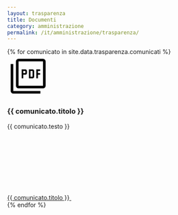```yaml
---
layout: trasparenza
title: Documenti
category: amministrazione
permalink: /it/amministrazione/trasparenza/
---
```

<div class="container">
<div class="row">
  <div class="col-12 col-lg-8">
    <!--start card-->
    {% for comunicato in site.data.trasparenza.comunicati %}
    <div class="card-wrapper card-space">
      <div class="card card-bg card-big">
        <div class="card-body">
          <div class="top-icon">
<svg xmlns="http://www.w3.org/2000/svg" height="98px" viewBox="0 -960 960 960" width="98px" fill="#000000"><path d="M331-431h37v-83h48q15.73 0 26.36-10.64Q453-535.28 453-551v-48q0-15.72-10.64-26.36Q431.73-636 416-636h-85v205Zm37-120v-48h48v48h-48Zm129 120h84q15 0 26-10.64 11-10.63 11-26.36v-131q0-15.72-11-26.36Q596-636 581-636h-84v205Zm37-37v-131h47v131h-47Zm133 37h37v-83h50v-37h-50v-48h50v-37h-87v205ZM260-200q-24 0-42-18t-18-42v-560q0-24 18-42t42-18h560q24 0 42 18t18 42v560q0 24-18 42t-42 18H260Zm0-60h560v-560H260v560ZM140-80q-24 0-42-18t-18-42v-620h60v620h620v60H140Zm120-740v560-560Z"/></svg>
            <h3 class="card-title h5">{{ comunicato.titolo }}</h3>
          <p class="card-text font-serif">{{ comunicato.testo }}</p>
          <a class="read-more" href="{{ comunicato.link }}">
            <span class="visually-hidden">{{ comunicato.titolo }}</span>
            <svg class="icon"><use href="/bootstrap-italia/dist/svg/sprites.svg#it-arrow-right"></use></svg>
          </a>
        </div>
      </div>
    </div>
    {% endfor %}
    <!--end card-->
  </div>
</div>
</div>
